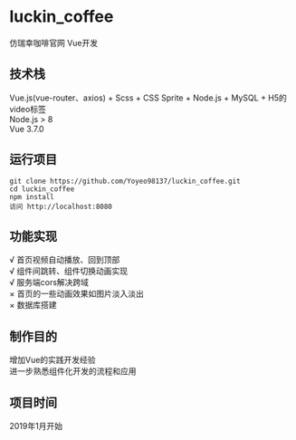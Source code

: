 # luckin_coffee
仿瑞幸咖啡官网 Vue开发
## 技术栈
Vue.js(vue-router、axios) + Scss + CSS Sprite + Node.js + MySQL + H5的video标签<br>
Node.js > 8<br>
Vue 3.7.0
## 运行项目
    git clone https://github.com/Yoyeo98137/luckin_coffee.git
    cd luckin_coffee
    npm install
    访问 http://localhost:8080
## 功能实现
√ 首页视频自动播放、回到顶部<br>
√ 组件间跳转、组件切换动画实现<br>
√ 服务端cors解决跨域<br>
× 首页的一些动画效果如图片淡入淡出<br>
× 数据库搭建
## 制作目的
增加Vue的实践开发经验<br>
进一步熟悉组件化开发的流程和应用
## 项目时间
2019年1月开始
